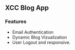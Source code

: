 ## XCC Blog App
### Features
- Email Authentication
- Dynamic Blog Vizualization
- User Logout and responsive.
